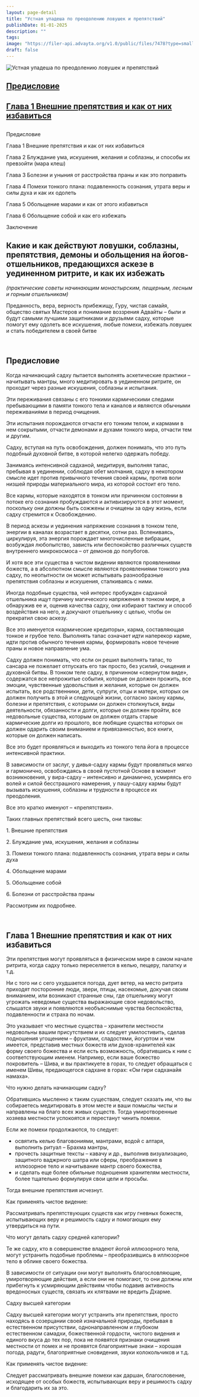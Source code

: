 ```yaml
---
layout: page-detail
title: "Устная упадеша по преодолению ловушек и препятствий"
publishDate: 01-01-2025
description: ""
tags:
image: "https://filer-api.advayta.org/v1.0/public/files/7478?type=small"
draft: false
---
```


![Устная упадеша по преодолению ловушек и препятствий](https://filer-api.advayta.org/v1.0/public/files/7478?size=medium)

## 

## [Предисловие](#1) 

## [Глава 1 Внешние препятствия и как от них избавиться](#2)

## 

  
Предисловие  
  
Глава 1 Внешние препятствия и как от них избавиться  
  
Глава 2 Блуждание ума, искушения, желания и соблазны, и способы их превзойти (мара клеш)  
  
Глава 3 Болезни и уныния от расстройства праны и как это поправить   
  
Глава 4 Помехи тонкого плана: подавленность сознания, утрата веры и силы духа и как их одолеть  
  
Глава 5 Обольщение марами и как от этого избавиться  
  
Глава 6 Обольщение собой и как его избежать  
  
Заключение  
  
## 

## Какие и как действуют ловушки, соблазны, препятствия, демоны и обольщения на йогов-отшельников, предающихся аскезе в уединенном ритрите, и как их избежать

_(практические советы начинающим монастырским, пещерным, лесным и горным отшельникам)_ 

 Преданность, вера, верность прибежищу, Гуру, чистая самайя, общество святых Мастеров и понимание воззрения Адвайты – были и будут самыми лучшими защитниками и друзьями садху, которые помогут ему одолеть все искушения, любые помехи, избежать ловушек и стать победителем в своей битве 

![](/bitrix/images/1.gif "Якорь: #1") 

## Предисловие

 Когда начинающий садху пытается выполнять аскетические практики – начитывать мантры, много медитировать в уединенном ритрите, он проходит через разные искушения, соблазны и испытания. 

 Эти переживания связаны с его тонкими кармическими следами пребывающими в памяти тонкого тела и каналов и являются обычными переживаниями в период очищения. 

 Эти испытания порождаются отчасти его тонким телом, и кармами в нем сокрытыми, отчасти демонами и духами тонкого мира, отчасти тем и другим. 

 Садху, вступая на путь освобождения, должен понимать, что это путь подобный духовной битве, в которой нелегко одержать победу. 

 Занимаясь интенсивной садханой, медитируя, выполняя тапас, пребывая в уединении, соблюдая обет молчания, садху в некотором смысле идет против привычного течения своей кармы, против воли низшей природы материального мира, из которой состоит его тело. 

 Все кармы, которые находятся в тонком или причинном состоянии в потоке его сознания пробуждаются и активизируются в этот момент, поскольку они должны быть сожжены и очищены за одну жизнь, если садху стремится к Освобождению. 

 В период аскезы и уединения напряжение сознания в тонком теле, энергии в каналах возрастает в десятки, сотни раз. Вспениваясь, циркулируя, эта энергия порождает многочисленные вибрации, возбуждая любопытство, зависть или беспокойство различных существ внутреннего микрокосмоса – от демонов до полубогов. 

 И хотя все эти существа в чистом видении являются проявлениями божеств, а в абсолютном смысле являются проявлениями тонкого ума садху, по неопытности он может испытывать разнообразные препятствия соблазны и искушения, сталкиваясь с ними. 

 Иногда подобные существа, чей интерес пробужден садханой отшельника ищут причину магического напряжения в тонком мире, а обнаружив ее и, оценив качества садху, они избирают тактику и способ воздействия на него, и докучают отшельнику с целью, чтобы он прекратил свою аскезу. 

 Все это именуется «кармические кредиторы», карма, составляющая тонкое и грубое тело. Выполнять тапас означает идти наперекор карме, идти против обычного течения кармы, формировать новое течение праны и новое направление ума. 

 Садху должен понимать, что если он решил выполнять тапас, то сансара не пожелает отпускать его так просто, без усилий, очищения и духовной битвы. В тонком теле садху, в причинном «свернутом виде», содержатся все непрожитые события, которые он должен прожить, все эмоции, чувственные удовольствия и желания, которые он должен испытать, все родственники, дети, супруги, отцы и матери, которых он должен получить в этой и следующей жизни, согласно закону кармы, болезни и препятствия, с которыми он должен столкнуться, виды деятельности, обязанности и долги, которые он должен пройти, все недовольные существа, которым он должен отдать старые кармические долги из прошлого, все любящие существа которых он должен одарить своим вниманием и привязанностью, все книги, которые он должен написать. 

 Все это будет проявляться и выходить из тонкого тела йога в процессе интенсивной практики. 

 В зависимости от заслуг, у дивья-садху кармы будут проявляться мягко и гармонично, освобождаясь в своей пустотной Основе в момент возникновения, у вира-садху – интенсивно и динамично, усмиряясь его волей и силой бесстрашного намерения, у пашу-садху кармы будут вызывать искушения, соблазны и трудности в процессе их преодоления. 

 Все это кратко именуют – «препятствия». 

 Таких главных препятствий всего шесть, они таковы: 

 1\. Внешние препятствия 

 2\. Блуждание ума, искушения, желания и соблазны 

 3\. Помехи тонкого плана: подавленность сознания, утрата веры и силы духа 

 4\. Обольщение марами 

 5\. Обольщение собой 

 6\. Болезни от расстройства праны 

 Рассмотрим их подробнее. 

![](/bitrix/images/1.gif "Якорь: #2") 

## Глава 1 Внешние препятствия и как от них избавиться

 Эти препятствия могут проявляться в физическом мире в самом начале ритрита, когда садху только переселяется в келью, пещеру, палатку и т.д. 

 Ни с того ни с сего ухудшается погода, дует ветер, на место ритрита приходят посторонние люди, звери, птицы, насекомые, докучая своим вниманием, или возникают странные сны, где отшельнику могут угрожать неведомые существа выражающие свое недовольство, слышатся звуки и появляются необъяснимые чувства беспокойства, подавленности и страха по ночам. 

 Это указывает что местные существа – хранители местности недовольны вашим присутствием и их следует умилостивить, сделав подношения угощением – фруктами, сладостями, йогуртом и чем имеется, представив местных божеств или духов-хранителей как форму своего божества и если есть возможность, обратившись к ним с соответствующим именем. Например, если ваше божество покровитель – Шива, и вы практикуете в горах, то следует обращаться с именем Шивы, предающегося садхане в горах: «Ом гири садханайя намаха». 

 Что нужно делать начинающим садху? 

 Обратившись мысленно к таким существам, следует сказать им, что вы собираетесь медитировать в этом месте и ваши помыслы чисты и направлены на благо всех живых существ. Тогда умиротворенные хозяева местности успокоятся и перестанут чинить помехи. 

 Если же помехи продолжаются, то следует: 

* освятить келью благовониями, мантрами, водой с алтаря, выполнить ритуал – Брахма мантры,
* прочесть защитные тексты – кавачу и др., выполнив визуализацию, защитного ваджрного шатра или сферы, преображение в иллюзорное тело и начитывание мантр своего божества,
* и сделать еще более обильные подношения хранителям местности, более тщательно формулируя свои цели и просьбы.

 Тогда внешние препятствия исчезнут. 

 Как применять чистое видение: 

 Рассматривать препятствующих существ как игру гневных божеств, испытывающих веру и решимость садху и помогающих ему утвердиться на пути. 

 Что могут делать садху средней категории? 

 Те же садху, кто в совершенстве владеют йогой иллюзорного тела, могут устранить подобные проблемы – преобразившись в иллюзорное тело в облике своего божества. 

 В зависимости от ситуации они могут выполнять благословляющие, умиротворяющие действия, а если они не помогают, то они должны или прибегнуть к усмиряющим действиям чтобы подавив активность вредоносных существ, связать их клятвами не вредить Дхарме. 

 Садху высшей категории 

 Садху высшей категории могут устранить эти препятствия, просто находясь в созерцании своей изначальной природы, пребывая в естественном присутствии, однонаправленном и глубоком естественном самадхи, божественной гордости, чистого видения и единого вкуса до тех пор, пока не появятся признаки очищения местности от помех и не проявятся благоприятные знаки – хорошая погода, радуги, благоприятные сновидения, звуки колокольчиков и т.д. 

 Как применять чистое видение: 

 Следует рассматривать внешние помехи как даршан, благословение, исходящее от особых божеств, испытывающих веру и решимость садху и благодарить их за это. 

